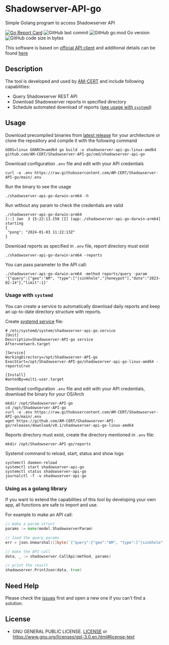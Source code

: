 # Shadowserver-API-go
Simple Golang program to access Shadowserver API

[![Go Report Card](https://goreportcard.com/badge/github.com/AM-CERT/Shadowserver-API-go)](https://goreportcard.com/report/github.com/AM-CERT/Shadowserver-API-go)
![GitHub last commit](https://img.shields.io/github/last-commit/AM-CERT/Shadowserver-API-go)
![GitHub go.mod Go version](https://img.shields.io/github/go-mod/go-version/AM-CERT/Shadowserver-API-go)
![GitHub code size in bytes](https://img.shields.io/github/languages/code-size/AM-CERT/Shadowserver-API-go)

This software is based on [official API client](https://github.com/The-Shadowserver-Foundation/api_utils) and additional details can be found [here](https://github.com/The-Shadowserver-Foundation/api_utils/wiki)

## Description
The tool is developed and used by [AM-CERT](https://am-cert.am/) and include following capabilities:
- Query Shadowserver REST API
- Download Shadowserver reports in specified directory
- Schedule automated download of reports ([see usage with `systemd`](#usage-with-systemd))

## Usage
Download precompiled binaries from [latest release](https://github.com/AM-CERT/Shadowserver-API-go/releases) for your architecture or clone the repository and compile it with the following command
```
GOOS=linux GOARCH=amd64 go build -o shadowserver-api-go-linux-amd64 github.com/AM-CERT/Shadowserver-API-go/cmd/shadowserver-api-go
```
Download configuration `.env` file and edit with your API credentials
```
curl -o .env https://raw.githubusercontent.com/AM-CERT/Shadowserver-API-go/main/.env
```
Run the binary to see the usage
```
./shadowserver-api-go-darwin-arm64 -h
```
Run without any param to check the credentials are valid
```
./shadowserver-api-go-darwin-arm64
[::] Jan  3 15:22:13.150 [I] [app:./shadowserver-api-go-darwin-arm64] starting
{
 "pong": "2024-01-03 11:22:13Z"
}
```
Download reports as specified in `.env` file, report directory must exist
```
./shadowserver-api-go-darwin-arm64 -reports
```
You can pass parameter to the API call:
```
./shadowserver-api-go-darwin-arm64 -method reports/query -param '{"query":{"geo":"AM", "type":["|sinkhole","|honeypot"],"date":"2023-02-14"},"limit":1}'
```

### Usage with `systemd`
You can create a service to automatically download daily reports and keep an up-to-date directory structure with reports.

Create [systemd service](https://www.freedesktop.org/software/systemd/man/latest/systemd.service.html) file:
```
# /etc/systemd/system/shadowserver-api-go.service
[Unit]
Description=Shadowserver-API-go service
After=network.target

[Service]
WorkingDirectory=/opt/Shadowserver-API-go
ExecStart=/opt/Shadowserver-API-go/shadowserver-api-go-linux-amd64 -reportsCron

[Install]
WantedBy=multi-user.target
```
Download configuration `.env` file and edit with your API credentials, download the binary for your OS/Arch
```
mkdir /opt/Shadowserver-API-go
cd /opt/Shadowserver-API-go
curl -o .env https://raw.githubusercontent.com/AM-CERT/Shadowserver-API-go/main/.env
wget https://github.com/AM-CERT/Shadowserver-API-go/releases/download/v0.1/shadowserver-api-go-linux-amd64
```
Reports directory must exist, create the directory mentioned in `.env` file:
```
mkdir /opt/Shadowserver-API-go/reports
```
Systemd command to reload, start, status and show logs:
```
systemctl daemon-reload
systemctl start shadowserver-api-go
systemctl status shadowserver-api-go
journalctl -f -u shadowserver-api-go
```
### Using as a golang library
If you want to extend the capabilities of this tool by developing your own app, all functions are safe to import and use.

For example to make an API call:
```go
// make a param struct
params := make(model.ShadowserverParam)

// load the query params
err = json.Unmarshal([]byte(`{"query":{"geo":"AM", "type":["|sinkhole","|honeypot"],"date":"2023-02-14"},"limit":1}`), &params)

// make the API call
data, _ := shadowserver.CallApi(method, params)

// print the result
shadowserver.PrintJson(data, true)
```

## Need Help
Please check the [issues](https://github.com/AM-CERT/Shadowserver-API-go/issues) first and open a new one if you can't find a solution.

## License
* GNU GENERAL PUBLIC LICENSE. [LICENSE](LICENSE) or https://www.gnu.org/licenses/gpl-3.0.en.html#license-text